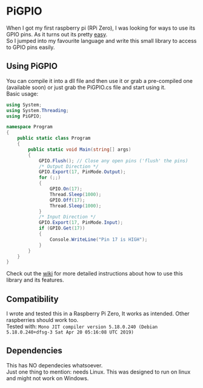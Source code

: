 # PiGPIO

When I got my first raspberry pi (RPi Zero), I was looking for ways to use its GPIO pins. As it turns out its pretty [easy](http://codefoster.com/pi-basicgpio/).  
So I jumped into my favourite language and write this small library to access to GPIO pins easily.

## Using PiGPIO

You can compile it into a dll file and then use it or grab a pre-compiled one (available soon) or just grab the PiGPIO.cs file and start using it.  
Basic usage:  
```cs
using System;
using System.Threading;
using PiGPIO;

namespace Program
{
    public static class Program
    {
        public static void Main(string[] args)
        {
            GPIO.Flush(); // Close any open pins ('flush' the pins)
            /* Output Direction */
            GPIO.Export(17, PinMode.Output);
            for (;;)
            {
                GPIO.On(17);
                Thread.Sleep(1000);
                GPIO.Off(17);
                Thread.Sleep(1000);
            }
            /* Input Direction */
            GPIO.Export(17, PinMode.Input);
            if (GPIO.Get(17))
            {
                Console.WriteLine("Pin 17 is HIGH");
            }
        }
    }
}
```
Check out the [wiki](https://github.com/jangofett4/PiGPIO/wiki) for more detailed instructions about how to use this library and its features.

## Compatibility
I wrote and tested this in a Raspberry Pi Zero, It works as intended. Other raspberries should work too.  
Tested with:
`Mono JIT compiler version 5.18.0.240 (Debian 5.18.0.240+dfsg-3 Sat Apr 20 05:16:08 UTC 2019)`

## Dependencies
This has NO dependecies whatsoever.  
Just one thing to mention: needs Linux. This was designed to run on linux and might not work on Windows.

